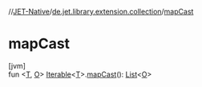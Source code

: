 //[JET-Native](../../index.md)/[de.jet.library.extension.collection](index.md)/[mapCast](map-cast.md)

# mapCast

[jvm]\
fun &lt;[T](map-cast.md), [O](map-cast.md)&gt; [Iterable](https://kotlinlang.org/api/latest/jvm/stdlib/kotlin.collections/-iterable/index.html)&lt;[T](map-cast.md)&gt;.[mapCast](map-cast.md)(): [List](https://kotlinlang.org/api/latest/jvm/stdlib/kotlin.collections/-list/index.html)&lt;[O](map-cast.md)&gt;
